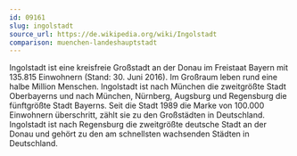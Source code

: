 ```yaml
---
id: 09161
slug: ingolstadt
source_url: https://de.wikipedia.org/wiki/Ingolstadt
comparison: muenchen-landeshauptstadt
---
```


Ingolstadt ist eine kreisfreie Großstadt an der Donau im Freistaat Bayern mit 135.815 Einwohnern (Stand: 30. Juni 2016). Im Großraum leben rund eine halbe Million Menschen. Ingolstadt ist nach München die zweitgrößte Stadt Oberbayerns und nach München, Nürnberg, Augsburg und Regensburg die fünftgrößte Stadt Bayerns. Seit die Stadt 1989 die Marke von 100.000 Einwohnern überschritt, zählt sie zu den Großstädten in Deutschland. Ingolstadt ist nach Regensburg die zweitgrößte deutsche Stadt an der Donau und gehört zu den am schnellsten wachsenden Städten in Deutschland.
